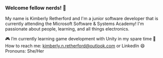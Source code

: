 ### Welcome fellow nerds! 🖖 

My name is Kimberly Retherford and I'm a junior software developer that is currently attending the Microsoft Software & Systems Academy!
I'm passionate about people, learning, and all things electronics.

🎮 I’m currently learning game development with Unity in my spare time
📧 How to reach me: kimberly.n.retherford@outlook.com or LinkedIn
😄 Pronouns: She/Her

